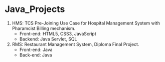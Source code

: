 # Java_Projects

1. HMS: TCS Pre-Joining Use Case for Hospital Management System with Pharamcist Billing mechanism.
    * Front-end: HTML5, CSS3, JavaScript
    * Backend: Java Servlet, SQL
2. RMS: Restaurant Management System, Diploma Final Project.
    * Front-end: Java
    * Back-end: Java
